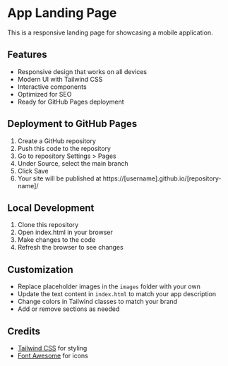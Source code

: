 # App Landing Page

This is a responsive landing page for showcasing a mobile application.

## Features

- Responsive design that works on all devices
- Modern UI with Tailwind CSS
- Interactive components
- Optimized for SEO
- Ready for GitHub Pages deployment

## Deployment to GitHub Pages

1. Create a GitHub repository
2. Push this code to the repository
3. Go to repository Settings > Pages
4. Under Source, select the main branch
5. Click Save
6. Your site will be published at https://[username].github.io/[repository-name]/

## Local Development

1. Clone this repository
2. Open index.html in your browser
3. Make changes to the code
4. Refresh the browser to see changes

## Customization

- Replace placeholder images in the `images` folder with your own
- Update the text content in `index.html` to match your app description
- Change colors in Tailwind classes to match your brand
- Add or remove sections as needed

## Credits

- [Tailwind CSS](https://tailwindcss.com/) for styling
- [Font Awesome](https://fontawesome.com/) for icons
